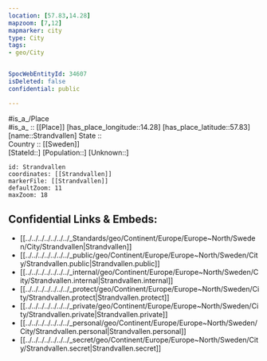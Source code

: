 ```yaml
---
location: [57.83,14.28] 
mapzoom: [7,12] 
mapmarker: city 
type: City
tags:
- geo/City


SpocWebEntityId: 34607
isDeleted: false
confidential: public

---
```

#is_a_/Place  
#is_a_ :: [[Place]] 
[has_place_longitude::14.28] 
[has_place_latitude::57.83] 
[name::Strandvallen] 
State ::  
Country :: [[Sweden]]  
[StateId::] 
[Population::] 
[Unknown::] 


```leaflet
id: Strandvallen
coordinates: [[Strandvallen]] 
markerFile: [[Strandvallen]] 
defaultZoom: 11 
maxZoom: 18
```


## Confidential Links & Embeds: 
- [[../../../../../../../_Standards/geo/Continent/Europe/Europe~North/Sweden/City/Strandvallen|Strandvallen]] 
- [[../../../../../../../_public/geo/Continent/Europe/Europe~North/Sweden/City/Strandvallen.public|Strandvallen.public]] 
- [[../../../../../../../_internal/geo/Continent/Europe/Europe~North/Sweden/City/Strandvallen.internal|Strandvallen.internal]] 
- [[../../../../../../../_protect/geo/Continent/Europe/Europe~North/Sweden/City/Strandvallen.protect|Strandvallen.protect]] 
- [[../../../../../../../_private/geo/Continent/Europe/Europe~North/Sweden/City/Strandvallen.private|Strandvallen.private]] 
- [[../../../../../../../_personal/geo/Continent/Europe/Europe~North/Sweden/City/Strandvallen.personal|Strandvallen.personal]] 
- [[../../../../../../../_secret/geo/Continent/Europe/Europe~North/Sweden/City/Strandvallen.secret|Strandvallen.secret]] 
